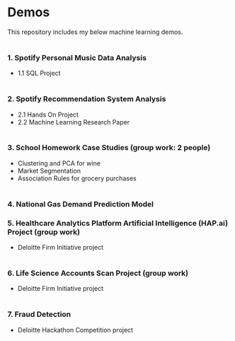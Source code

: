 # Demos
This repository includes my below machine learning demos. <br/> <br/>

### 1. Spotify Personal Music Data Analysis 
  - 1.1 SQL Project <br/><br/>
### 2. Spotify Recommendation System Analysis 
  - 2.1 Hands On Project 
  - 2.2 Machine Learning Research Paper <br/><br/>
  
### 3. School Homework Case Studies (group work: 2 people) 
  - Clustering and PCA for wine 
  - Market Segmentation
  - Association Rules for grocery purchases <br/> <br/>

### 4. National Gas Demand Prediction Model <br/>

### 5. Healthcare Analytics Platform Artificial Intelligence (HAP.ai) Project (group work)
  - Deloitte Firm Initiative project <br/><br/>

### 6. Life Science Accounts Scan Project (group work)
  - Deloitte Firm Initiative project <br/><br/>
### 7. Fraud Detection
  - Deloitte Hackathon Competition project
